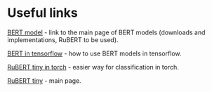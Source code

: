 # Useful links

[BERT model](http://docs.deeppavlov.ai/en/master/features/models/bert.html) - link to the main page of BERT models (downloads and implementations, RuBERT to be used).

[BERT in tensorflow](https://www.tensorflow.org/text/tutorials/classify_text_with_bert) - how to use BERT models in tensorflow.

[RuBERT tiny in torch](https://habr.com/ru/post/567028/) - easier way for classification in torch.

[RuBERT tiny](https://huggingface.co/cointegrated/rubert-tiny) - main page.
